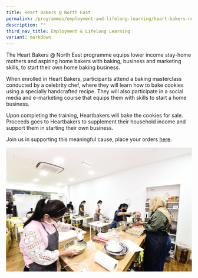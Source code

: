 ```yaml
---
title: Heart Bakers @ North East
permalink: /programmes/employment-and-lifelong-learning/heart-bakers-north-east/
description: ""
third_nav_title: Employment & Lifelong Learning
variant: markdown
---
```

The Heart Bakers @ North East programme equips lower income stay-home mothers and aspiring home bakers with baking, business and marketing skills, to start their own home baking business.

When enrolled in Heart Bakers, participants attend a baking masterclass conducted by a celebrity chef, where they will learn how to bake cookies using a specially handcrafted recipe. They will also participate in a social media and e-marketing course that equips them with skills to start a home business.

Upon completing the training, Heartbakers will bake the cookies for sale. Proceeds goes to Heartbakers to supplement their household income and support them in starting their own business.

Join us in supporting this meaningful cause, place your orders  [here](https://go.gov.sg/hborder).

![](/images/Programmes/Employment%20&%20Lifelong%20Learning/Heart%20Bakers%20@%20North%20East.jpg)